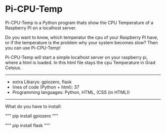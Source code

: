 # Pi-CPU-Temp
Pi-CPU-Temp is a Python program thats show the CPU Temperature of a Raspberry PI on a localhost server.

Do you want to know, which temperatur the cpu of your Raspberry Pi have, or if the temperature is the problem why your system becomes slow?
Then you can use Pi-CPU-Temp!

Pi-CPU-Temp will start a simple localhost server on your raspberry pi, where a html is loaded. In this html file stays the cpu Temperature in Grad Celsius.

-----------------------------------------------------------------------------

- extra Libarys: gpiozero, flask
- lines of code (Python + html): 37
- Programming languages: Python, HTML, (CSS (in HTML))

-----------------------------------------------------------------------------

What do you have to install:

"""
pip install gpiozero
"""

"""
pip install flask
"""
